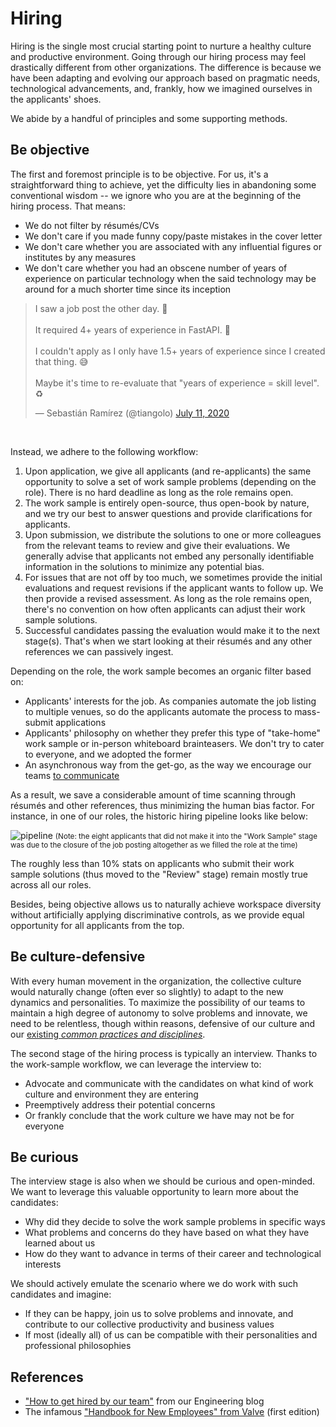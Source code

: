 # Hiring

Hiring is the single most crucial starting point to nurture a healthy culture and productive environment. Going through our hiring process may feel drastically different from other organizations. The difference is because we have been adapting and evolving our approach based on pragmatic needs, technological advancements, and, frankly, how we imagined ourselves in the applicants' shoes.

We abide by a handful of principles and some supporting methods.

## Be objective

The first and foremost principle is to be objective. For us, it's a straightforward thing to achieve, yet the difficulty lies in abandoning some conventional wisdom -- we ignore who you are at the beginning of the hiring process. That means:
* We do not filter by résumés/CVs
* We don't care if you made funny copy/paste mistakes in the cover letter
* We don't care whether you are associated with any influential figures or institutes by any measures
* We don't care whether you had an obscene number of years of experience on particular technology when the said technology may be around for a much shorter time since its inception

<blockquote class="twitter-tweet"><p lang="en" dir="ltr">I saw a job post the other day. 👔<br><br>It required 4+ years of experience in FastAPI. 🤦<br><br>I couldn&#39;t apply as I only have 1.5+ years of experience since I created that thing. 😅<br><br>Maybe it&#39;s time to re-evaluate that &quot;years of experience = skill level&quot;. ♻</p>&mdash; Sebastián Ramírez (@tiangolo) <a href="https://twitter.com/tiangolo/status/1281946592459853830?ref_src=twsrc%5Etfw">July 11, 2020</a></blockquote><br />

Instead, we adhere to the following workflow:

1. Upon application, we give all applicants (and re-applicants) the same opportunity to solve a set of work sample problems (depending on the role). There is no hard deadline as long as the role remains open.
2. The work sample is entirely open-source, thus open-book by nature, and we try our best to answer questions and provide clarifications for applicants.
3. Upon submission, we distribute the solutions to one or more colleagues from the relevant teams to review and give their evaluations. We generally advise that applicants not embed any personally identifiable information in the solutions to minimize any potential bias.
4. For issues that are not off by too much, we sometimes provide the initial evaluations and request revisions if the applicant wants to follow up. We then provide a revised assessment. As long as the role remains open, there's no convention on how often applicants can adjust their work sample solutions.
5. Successful candidates passing the evaluation would make it to the next stage(s). That's when we start looking at their résumés and any other references we can passively ingest.

Depending on the role, the work sample becomes an organic filter based on:

* Applicants' interests for the job. As companies automate the job listing to multiple venues, so do the applicants automate the process to mass-submit applications
* Applicants' philosophy on whether they prefer this type of "take-home" work sample or in-person whiteboard brainteasers. We don't try to cater to everyone, and we adopted the former
* An asynchronous way from the get-go, as the way we encourage our teams [to communicate](communications/README.md)

As a result, we save a considerable amount of time scanning through résumés and other references, thus minimizing the human bias factor. For instance, in one of our roles, the historic hiring pipeline looks like below:

![pipeline](https://user-images.githubusercontent.com/2837532/134993142-c86ead5b-ffe9-4a6b-92c6-8c0ee21a1387.png)
<small>(Note: the eight applicants that did not make it into the "Work Sample" stage was due to the closure of the job posting altogether as we filled the role at the time)</small>

The roughly less than 10% stats on applicants who submit their work sample solutions (thus moved to the "Review" stage) remain mostly true across all our roles.

Besides, being objective allows us to naturally achieve workspace diversity without artificially applying discriminative controls, as we provide equal opportunity for all applicants from the top.

## Be culture-defensive

With every human movement in the organization, the collective culture would naturally change (often ever so slightly) to adapt to the new dynamics and personalities. To maximize the possibility of our teams to maintain a high degree of autonomy to solve problems and innovate, we need to be relentless, though within reasons, defensive of our culture and our [existing _common practices and disciplines_](./README.md).

The second stage of the hiring process is typically an interview. Thanks to the work-sample workflow, we can leverage the interview to:

* Advocate and communicate with the candidates on what kind of work culture and environment they are entering
* Preemptively address their potential concerns
* Or frankly conclude that the work culture we have may not be for everyone

## Be curious

The interview stage is also when we should be curious and open-minded. We want to leverage this valuable opportunity to learn more about the candidates:

* Why did they decide to solve the work sample problems in specific ways
* What problems and concerns do they have based on what they have learned about us
* How do they want to advance in terms of their career and technological interests

We should actively emulate the scenario where we do work with such candidates and imagine:

* If they can be happy, join us to solve problems and innovate, and contribute to our collective productivity and business values
* If most (ideally all) of us can be compatible with their personalities and professional philosophies

## References

* ["How to get hired by our team"](https://medium.com/locus-engineering/how-to-get-hired-by-our-team-1b72b6062463) from our Engineering blog
* The infamous ["Handbook for New Employees" from Valve](https://archive.org/details/ValveEmployeeHandbook) (first edition)
